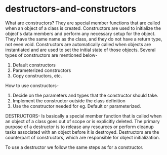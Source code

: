 # destructors-and-constructors
What are constructors?
They are special member functions that are called when an object of a class is created. Constructors are used to initialize the object's data members and perform any necessary setup for the object. They  have the same name as the class, and they do not have a return type, not even void. Constructors are automatically called when objects are instantiated and are used to set the initial state of those objects.
Several types of constructors are mentioned below- 
1. Default constructors
2. Parameterized constructors
3. Copy constructors, etc.

How to use constructors-
1. Decide on the parameters and types that the constructor should take.
2. Implement the constructor outside the class definition
3. Use the constructor needed for eg. Default or parameterized.

DESTRUCTORS- Is basically a special member function that is called when an object of a class goes out of scope or is explicitly deleted. The primary purpose of a destructor is to release any resources or perform cleanup tasks associated with an object before it is destroyed. Destructors are the counterpart of constructors, which are responsible for object initialization.

To use a destructor we follow the same steps as for a constructor.
